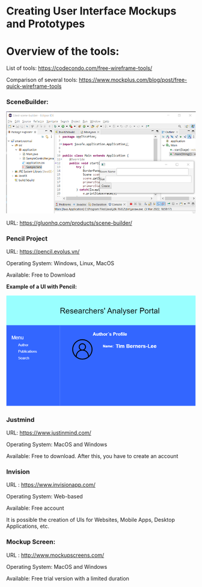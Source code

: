 

# Creating User Interface Mockups and Prototypes

# Overview of the tools:

List of tools: https://codecondo.com/free-wireframe-tools/

Comparison of several tools: https://www.mockplus.com/blog/post/free-quick-wireframe-tools

### SceneBuilder: 

![Example UI Prototype with SceneBuilder](/wiki/uiprototype/scenebuilder-example.png)

URL: https://gluonhq.com/products/scene-builder/

### Pencil Project

URL: https://pencil.evolus.vn/

Operating System: Windows, Linux, MacOS

Available: Free to Download

**Example of a UI with Pencil:** 

![Example UI Prototype with Pencil](/wiki/uiprototype/pencil-example.png)

### Justmind

URL: https://www.justinmind.com/

Operating System: MacOS and Windows

Available: Free to download. After this, you have to create an account

### Invision

URL : https://www.invisionapp.com/

Operating System: Web-based

Available: Free account

It is possible the creation of UIs for Websites, Mobile Apps, Desktop Applications, etc.

### Mockup Screen: 

URL : http://www.mockupscreens.com/

Operating System: MacOS and Windows

Available: Free trial version with a limited duration
